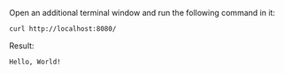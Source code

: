 Open an additional terminal window and run the following command in it:

```bash
curl http://localhost:8080/
```

Result:

```text
Hello, World!
```